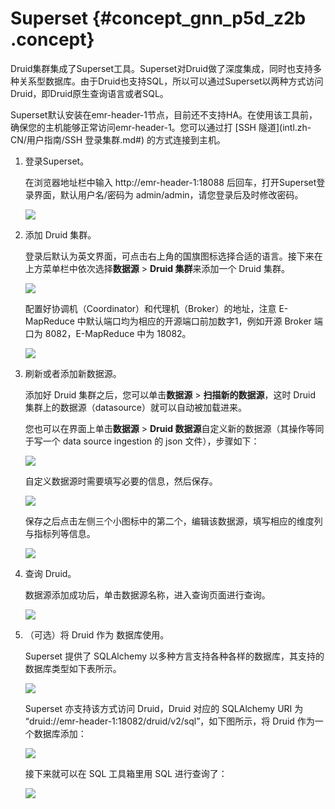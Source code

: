 # Superset {#concept_gnn_p5d_z2b .concept}

Druid集群集成了Superset工具。Superset对Druid做了深度集成，同时也支持多种关系型数据库。由于Druid也支持SQL，所以可以通过Superset以两种方式访问Druid，即Druid原生查询语言或者SQL。

Superset默认安装在emr-header-1节点，目前还不支持HA。在使用该工具前，确保您的主机能够正常访问emr-header-1。您可以通过打 [SSH 隧道](intl.zh-CN/用户指南/SSH 登录集群.md#) 的方式连接到主机。

1.  登录Superset。

    在浏览器地址栏中输入 http://emr-header-1:18088 后回车，打开Superset登录界面，默认用户名/密码为 admin/admin，请您登录后及时修改密码。

    ![](http://static-aliyun-doc.oss-cn-hangzhou.aliyuncs.com/assets/img/17910/154200956710869_zh-CN.png)

2.  添加 Druid 集群。

    登录后默认为英文界面，可点击右上角的国旗图标选择合适的语言。接下来在上方菜单栏中依次选择**数据源** \> **Druid 集群**来添加一个 Druid 集群。

    ![](http://static-aliyun-doc.oss-cn-hangzhou.aliyuncs.com/assets/img/17910/154200956710870_zh-CN.png)

    配置好协调机（Coordinator）和代理机（Broker）的地址，注意 E-MapReduce 中默认端口均为相应的开源端口前加数字1，例如开源 Broker 端口为 8082，E-MapReduce 中为 18082。

    ![](http://static-aliyun-doc.oss-cn-hangzhou.aliyuncs.com/assets/img/17910/154200956710871_zh-CN.png)

3.  刷新或者添加新数据源。

    添加好 Druid 集群之后，您可以单击**数据源** \> **扫描新的数据源**，这时 Druid 集群上的数据源（datasource）就可以自动被加载进来。

    您也可以在界面上单击**数据源** \> **Druid 数据源**自定义新的数据源（其操作等同于写一个 data source ingestion 的 json 文件），步骤如下：

    ![](http://static-aliyun-doc.oss-cn-hangzhou.aliyuncs.com/assets/img/17910/154200956810872_zh-CN.png)

    自定义数据源时需要填写必要的信息，然后保存。

    ![](http://static-aliyun-doc.oss-cn-hangzhou.aliyuncs.com/assets/img/17910/154200956810873_zh-CN.png)

    保存之后点击左侧三个小图标中的第二个，编辑该数据源，填写相应的维度列与指标列等信息。

    ![](http://static-aliyun-doc.oss-cn-hangzhou.aliyuncs.com/assets/img/17910/154200956810874_zh-CN.png)

4.  查询 Druid。

    数据源添加成功后，单击数据源名称，进入查询页面进行查询。

    ![](http://static-aliyun-doc.oss-cn-hangzhou.aliyuncs.com/assets/img/17910/154200956810875_zh-CN.png)

5.  （可选）将 Druid 作为 数据库使用。

    Superset 提供了 SQLAlchemy 以多种方言支持各种各样的数据库，其支持的数据库类型如下表所示。

    ![](http://static-aliyun-doc.oss-cn-hangzhou.aliyuncs.com/assets/img/17910/154200956810876_zh-CN.png)

    Superset 亦支持该方式访问 Druid，Druid 对应的 SQLAlchemy URI 为 “druid://emr-header-1:18082/druid/v2/sql”，如下图所示，将 Druid 作为一个数据库添加：

    ![](http://static-aliyun-doc.oss-cn-hangzhou.aliyuncs.com/assets/img/17910/154200956810877_zh-CN.png)

    接下来就可以在 SQL 工具箱里用 SQL 进行查询了：

    ![](http://static-aliyun-doc.oss-cn-hangzhou.aliyuncs.com/assets/img/17910/154200956810878_zh-CN.png)


